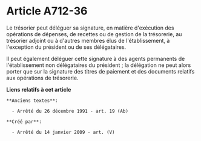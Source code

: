 # Article A712-36

Le trésorier peut déléguer sa signature, en matière d'exécution des opérations de dépenses, de recettes ou de gestion de la
trésorerie, au trésorier adjoint ou à d'autres membres élus de l'établissement, à l'exception du président ou de ses
délégataires.

Il peut également déléguer cette signature à des agents permanents de l'établissement non délégataires du président ; la
délégation ne peut alors porter que sur la signature des titres de paiement et des documents relatifs aux opérations de
trésorerie.

**Liens relatifs à cet article**

	**Anciens textes**:

	  - Arrêté du 26 décembre 1991 - art. 19 (Ab)

	**Créé par**:

	  - Arrêté du 14 janvier 2009 - art. (V)

